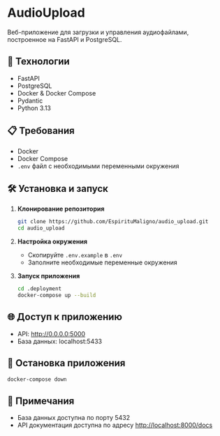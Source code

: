 # AudioUpload

Веб-приложение для загрузки и управления аудиофайлами, построенное на FastAPI и PostgreSQL.

## 🚀 Технологии

- FastAPI
- PostgreSQL
- Docker & Docker Compose
- Pydantic
- Python 3.13

## 📋 Требования

- Docker
- Docker Compose
- `.env` файл с необходимыми переменными окружения

## 🛠 Установка и запуск

1. **Клонирование репозитория**

   ```bash
   git clone https://github.com/EspirituMaligno/audio_upload.git
   cd audio_upload
   ```

2. **Настройка окружения**
   - Скопируйте `.env.example` в `.env`
   - Заполните необходимые переменные окружения

3. **Запуск приложения**

   ```bash
   cd .deployment
   docker-compose up --build
   ```

## 🌐 Доступ к приложению

- API: <http://0.0.0.0:5000>
- База данных: localhost:5433

## 🛑 Остановка приложения

```bash
docker-compose down
```

## 📝 Примечания

- База данных доступна по порту 5432
- API документация доступна по адресу <http://localhost:8000/docs>
